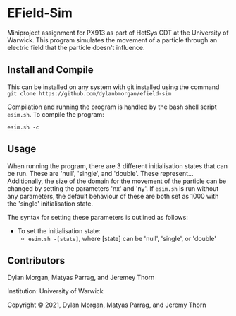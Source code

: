 # EField-Sim
Miniproject assignment for PX913 as part of HetSys CDT at the University of Warwick. This program simulates the movement of a particle through an electric field that the particle doesn't influence.

## Install and Compile 
This can be installed on any system with git installed using the command `git clone https://github.com/dylanbmorgan/efield-sim` 

Compilation and running the program is handled by the bash shell script `esim.sh`. To compile the program: 

`esim.sh -c`

## Usage
When running the program, there are 3 different initialisation states that can be run. These are 'null', 'single', and 'double'. These represent...
Additionally, the size of the domain for the movement of the particle can be changed by setting the parameters 'nx' and 'ny'. If `esim.sh` is run without any parameters, the default behaviour of these are both set as 1000 with the 'single' initialisation state.

The syntax for setting these parameters is outlined as follows: 

- To set the initialisation state:
    - `esim.sh -[state]`, where [state] can be 'null', 'single', or 'double'


## Contributors 
Dylan Morgan, Matyas Parrag, and Jeremey Thorn

Institution: University of Warwick 

Copyright © 2021, Dylan Morgan, Matyas Parrag, and Jeremy Thorn
